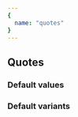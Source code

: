 ```yaml
---
{
  name: "quotes"
}
---
```


## Quotes

### Default values
<!-- defaults.values.start -->

<!-- defaults.values.end -->


### Default variants
<!-- defaults.variants.start -->

<!-- defaults.variants.end -->
